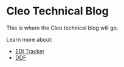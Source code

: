 # Cleo Technical Blog

This is where the Cleo technical blog will go.

Learn more about: 
- [EDI Tracker](/EDITracker/index.html)
- [DDF](/DDF/index.html)


